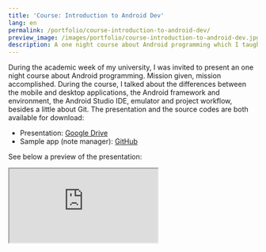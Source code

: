```yaml
---
title: 'Course: Introduction to Android Dev'
lang: en
permalink: /portfolio/course-introduction-to-android-dev/
preview_image: /images/portfolio/course-introduction-to-android-dev.jpg
description: A one night course about Android programming which I taught during the 2016 Computer Science academic week of UNIJUÍ.
---
```

During the academic week of my university, I was invited to present an one night course about Android programming. Mission given, mission accomplished. During the course, I talked about the differences between the mobile and desktop applications, the Android framework and environment, the Android Studio IDE, emulator and project workflow, besides a little about Git. The presentation and the source codes are both available for download:

- Presentation: [Google Drive](https://drive.google.com/file/d/0B5RM3aJir_nXc2s1NlJ3ZVFqQ2s/view)
- Sample app (note manager): [GitHub](https://github.com/MathiasBerwig/gerenciador-notas/)

See below a preview of the presentation:

<iframe class="iframe-doc" src="https://docs.google.com/viewer?srcid=0B5RM3aJir_nXc2s1NlJ3ZVFqQ2s&pid=explorer&efh=false&a=v&chrome=false&embedded=true"></iframe>